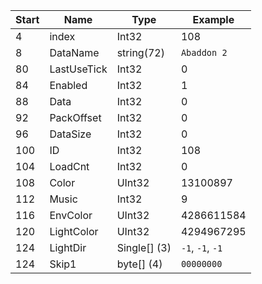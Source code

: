 |Start|Name|Type|Example|
|---|---|---|---|
|4|index|Int32|108|
|8|DataName|string(72)|`Abaddon 2`|
|80|LastUseTick|Int32|0|
|84|Enabled|Int32|1|
|88|Data|Int32|0|
|92|PackOffset|Int32|0|
|96|DataSize|Int32|0|
|100|ID|Int32|108|
|104|LoadCnt|Int32|0|
|108|Color|UInt32|13100897|
|112|Music|Int32|9|
|116|EnvColor|UInt32|4286611584|
|120|LightColor|UInt32|4294967295|
|124|LightDir|Single[] (3)|`-1`, `-1`, `-1`|
|124|Skip1|byte[] (4)|`00000000`|